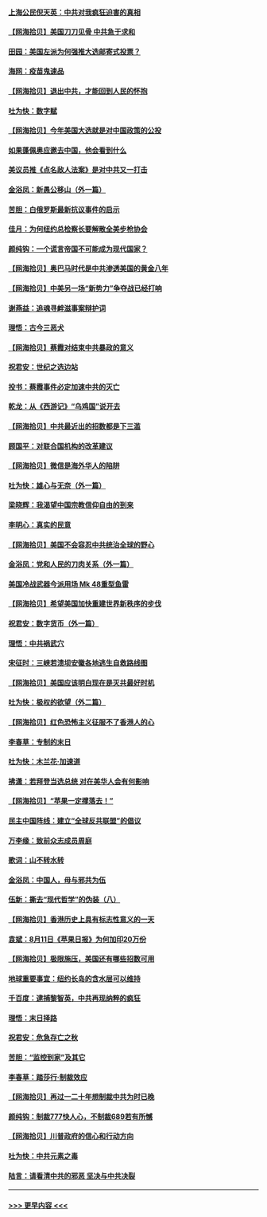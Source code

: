 #### [上海公民倪天英：中共对我疯狂迫害的真相](../pages/nsc993/n12356341.md?t=08260851) 
#### [【网海拾贝】美国刀刀见骨 中共急于求和](../pages/nsc993/n12355511.md?t=08260851) 
#### [田园：美国左派为何强推大选邮寄式投票？](../pages/nsc993/n12352963.md?t=08260851) 
#### [海网：疫苗鬼速品](../pages/nsc993/n12354438.md?t=08260851) 
#### [【网海拾贝】退出中共，才能回到人民的怀抱](../pages/nsc993/n12352634.md?t=08260851) 
#### [吐为快：数字赋](../pages/nsc993/n12352317.md?t=08260851) 
#### [【网海拾贝】今年美国大选就是对中国政策的公投](../pages/nsc993/n12350973.md?t=08260851) 
#### [如果蓬佩奥应邀去中国，他会看到什么](../pages/nsc993/n12350945.md?t=08260851) 
#### [美议员推《点名敌人法案》是对中共又一打击](../pages/nsc993/n12350765.md?t=08260851) 
#### [金浴凤：新愚公移山（外一篇）](../pages/nsc993/n12350253.md?t=08260851) 
#### [苦胆：白俄罗斯最新抗议事件的启示](../pages/nsc993/n12349989.md?t=08260851) 
#### [佳月：为何纽约总检察长要解散全美步枪协会](../pages/nsc993/n12349939.md?t=08260851) 
#### [颜纯钩：一个谎言帝国不可能成为现代国家？](../pages/nsc993/n12349898.md?t=08260851) 
#### [【网海拾贝】奥巴马时代是中共渗透美国的黄金八年](../pages/nsc993/n12349284.md?t=08260851) 
#### [【网海拾贝】中美另一场“新势力”争夺战已经打响](../pages/nsc993/n12346998.md?t=08260851) 
#### [谢燕益：追魂寻衅滋事案辩护词](../pages/nsc993/n12346892.md?t=08260851) 
#### [理悟：古今三恶犬](../pages/nsc993/n12345190.md?t=08260851) 
#### [【网海拾贝】蔡霞对结束中共暴政的意义](../pages/nsc993/n12344263.md?t=08260851) 
#### [祝君安：世纪之选边站](../pages/nsc993/n12342382.md?t=08260851) 
#### [投书：蔡霞事件必定加速中共的灭亡](../pages/nsc993/n12341881.md?t=08260851) 
#### [乾龙：从《西游记》“乌鸡国”说开去](../pages/nsc993/n12341690.md?t=08260851) 
#### [【网海拾贝】中共最近出的招数都是下三滥](../pages/nsc993/n12341593.md?t=08260851) 
#### [顾国平：对联合国机构的改革建议](../pages/nsc993/n12339928.md?t=08260851) 
#### [【网海拾贝】微信是海外华人的陷阱](../pages/nsc993/n12338868.md?t=08260851) 
#### [吐为快：雄心与无奈（外一篇）](../pages/nsc993/n12338132.md?t=08260851) 
#### [梁晓辉：我渴望中国宗教信仰自由的到来](../pages/nsc993/n12336657.md?t=08260851) 
#### [李明心：真实的民意](../pages/nsc993/n12336089.md?t=08260851) 
#### [【网海拾贝】美国不会容忍中共统治全球的野心](../pages/nsc993/n12336063.md?t=08260851) 
#### [金浴凤：党和人民的刀肉关系（外一篇）](../pages/nsc993/n12335834.md?t=08260851) 
#### [美国冷战武器今派用场 Mk 48重型鱼雷](../pages/nsc993/n12335354.md?t=08260851) 
#### [【网海拾贝】希望美国加快重建世界新秩序的步伐](../pages/nsc993/n12334224.md?t=08260851) 
#### [祝君安：数字货币（外一篇）](../pages/nsc993/n12334186.md?t=08260851) 
#### [理悟：中共祸武穴](../pages/nsc993/n12333962.md?t=08260851) 
#### [宋征时：三峡若溃坝安徽各地逃生自救路线图](../pages/nsc993/n12332450.md?t=08260851) 
#### [【网海拾贝】美国应该明白现在是灭共最好时机](../pages/nsc993/n12332313.md?t=08260851) 
#### [吐为快：极权的欲望（外二篇）](../pages/nsc993/n12332089.md?t=08260851) 
#### [【网海拾贝】红色恐怖主义征服不了香港人的心](../pages/nsc993/n12329296.md?t=08260851) 
#### [李春草：专制的末日](../pages/nsc993/n12329079.md?t=08260851) 
#### [吐为快：木兰花‧加速道](../pages/nsc993/n12327366.md?t=08260851) 
#### [拂潇：若拜登当选总统 对在美华人会有何影响](../pages/nsc993/n12295996.md?t=08260851) 
#### [【网海拾贝】“苹果一定撑落去！”](../pages/nsc993/n12326784.md?t=08260851) 
#### [民主中国阵线：建立“全球反共联盟”的倡议](../pages/nsc993/n12324177.md?t=08260851) 
#### [万李缘：致前众志成员周庭](../pages/nsc993/n12324635.md?t=08260851) 
#### [歌词：山不转水转](../pages/nsc993/n12324599.md?t=08260851) 
#### [金浴凤：中国人，毋与邪共为伍](../pages/nsc993/n12324257.md?t=08260851) 
#### [伍新：撕去“现代哲学”的伪装（八）](../pages/nsc993/n12324188.md?t=08260851) 
#### [【网海拾贝】香港历史上具有标志性意义的一天](../pages/nsc993/n12324021.md?t=08260851) 
#### [袁斌：8月11日《苹果日报》为何加印20万份](../pages/nsc993/n12323955.md?t=08260851) 
#### [【网海拾贝】极限施压，美国还有哪些招数可用](../pages/nsc993/n12322512.md?t=08260851) 
#### [地球重要事宜：纽约长岛的含水层可以维持](../pages/nsc993/n12321844.md?t=08260851) 
#### [千百度：逮捕黎智英，中共再现纳粹的疯狂](../pages/nsc993/n12321777.md?t=08260851) 
#### [理悟：末日择路](../pages/nsc993/n12320812.md?t=08260851) 
#### [祝君安：危急存亡之秋](../pages/nsc993/n12320795.md?t=08260851) 
#### [苦胆：“监控到家”及其它](../pages/nsc993/n12320751.md?t=08260851) 
#### [李春草：踏莎行·制裁效应](../pages/nsc993/n12318290.md?t=08260851) 
#### [【网海拾贝】再过一二十年想制裁中共为时已晚](../pages/nsc993/n12318195.md?t=08260851) 
#### [颜纯钩：制裁777快人心，不制裁689若有所憾](../pages/nsc993/n12316912.md?t=08260851) 
#### [【网海拾贝】川普政府的信心和行动方向](../pages/nsc993/n12316673.md?t=08260851) 
#### [吐为快：中共元素之毒](../pages/nsc993/n12316547.md?t=08260851) 
#### [陆言：请看清中共的邪恶 坚决与中共决裂](../pages/nsc993/n12315784.md?t=08260851) 

----
#### [ >>> 更早内容 <<< ](../indexes/nsc993-earlier.md)
